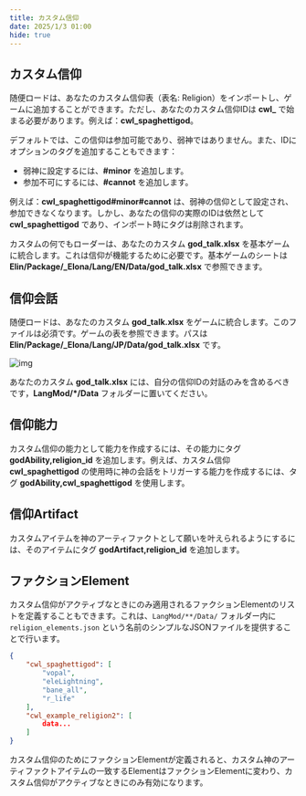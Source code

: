 ```yaml
---
title: カスタム信仰
date: 2025/1/3 01:00
hide: true
---
```


## カスタム信仰

随便ロードは、あなたのカスタム信仰表（表名: Religion）をインポートし、ゲームに追加することができます。ただし、あなたのカスタム信仰IDは **cwl_** で始まる必要があります。例えば：**cwl_spaghettigod**。

デフォルトでは、この信仰は参加可能であり、弱神ではありません。また、IDにオプションのタグを追加することもできます：
- 弱神に設定するには、**#minor** を追加します。
- 参加不可にするには、**#cannot** を追加します。

例えば：**cwl_spaghettigod#minor#cannot** は、弱神の信仰として設定され、参加できなくなります。しかし、あなたの信仰の実際のIDは依然として **cwl_spaghettigod** であり、インポート時にタグは削除されます。

カスタムの何でもローダーは、あなたのカスタム **god_talk.xlsx** を基本ゲームに統合します。これは信仰が機能するために必要です。基本ゲームのシートは **Elin/Package/_Elona/Lang/EN/Data/god_talk.xlsx** で参照できます。

## 信仰会話

随便ロードは、あなたのカスタム **god_talk.xlsx** をゲームに統合します。このファイルは必須です。ゲームの表を参照できます。パスは **Elin/Package/_Elona/Lang/JP/Data/god_talk.xlsx** です。

![img](https://i.postimg.cc/P5V71tTq/image.png)

あなたのカスタム **god_talk.xlsx** には、自分の信仰IDの対話のみを含めるべきです，**LangMod/*/Data** フォルダーに置いてください。

## 信仰能力

カスタム信仰の能力として能力を作成するには、その能力にタグ **godAbility,religion_id** を追加します。例えば、カスタム信仰 **cwl_spaghettigod** の使用時に神の会話をトリガーする能力を作成するには、タグ **godAbility,cwl_spaghettigod** を使用します。

## 信仰Artifact

カスタムアイテムを神のアーティファクトとして願いを叶えられるようにするには、そのアイテムにタグ **godArtifact,religion_id** を追加します。

## ファクションElement

カスタム信仰がアクティブなときにのみ適用されるファクションElementのリストを定義することもできます。これは、`LangMod/**/Data/` フォルダー内に `religion_elements.json` という名前のシンプルなJSONファイルを提供することで行います。
```json
{
    "cwl_spaghettigod": [
        "vopal",
        "eleLightning",
        "bane_all",
        "r_life"
    ],
    "cwl_example_religion2": [
        data...
    ]
}
```

カスタム信仰のためにファクションElementが定義されると、カスタム神のアーティファクトアイテムの一致するElementはファクションElementに変わり、カスタム信仰がアクティブなときにのみ有効になります。